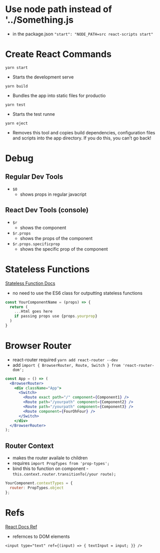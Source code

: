 # Use node path instead of '../Something.js
- in the package.json
`"start": "NODE_PATH=src react-scripts start"`

# Create React Commands

`yarn start`
- Starts the development serve

`yarn build`
- Bundles the app into static files for productio

`yarn test`
- Starts the test runne

`yarn eject`
- Removes this tool and copies build dependencies, configuration files
and scripts into the app directory. If you do this, you can’t go back!

# Debug
## Regular Dev Tools
- `$0`
  - shows props in regular javacript

## React Dev Tools (console)
- `$r`
  - shows the component
- `$r.props` 
  - shows the props of the component
- `$r.props.specificprop` 
  - shows the specific prop of the component

# Stateless Functions
[Stateless Function Docs](https://reactjs.org/docs/context.html#referencing-context-in-stateless-functional-components)
- no need to use the ES6 class for outputting stateless functions

```jsx
const YourComponentName = (props) => {
  return (
    ...Html goes here
    if passing props use {props.yourprop}
  )
}
```

# Browser Router

- react-router required `yarn add react-router --dev`
- add `import { BrowserRouter, Route, Switch } from 'react-router-dom';`

```jsx
const App = () => (
  <BrowserRouter>
    <div className="App">
      <Switch>
        <Route exact path="/" component={Component1} />
        <Route path="/yourpath" component={Component2} />
        <Route path="/yourpath" component={Component3} />
        <Route component={FourOhFour} />
      </Switch>
    </div>
  </BrowserRouter>
);
```

## Router Context
- makes the router availale to children
- requires `import PropTypes from 'prop-types';`
- bind this to function on component - `this.context.router.transitionTo(/your route);`

```jsx
YourComponent.contextTypes = {
  router: PropTypes.object
};
```

# Refs

[React Docs Ref](https://reactjs.org/docs/refs-and-the-dom.html)

- refernces to DOM elements

`<input type="text" ref={(input) => { textInput = input; }} />`